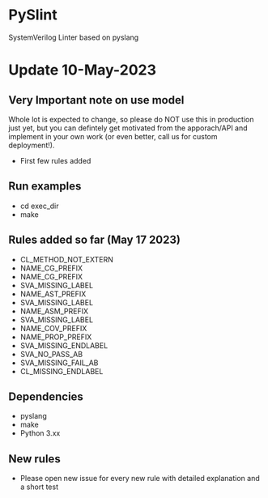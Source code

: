 # PySlint
SystemVerilog Linter based on pyslang

# Update 10-May-2023

## Very Important note on use model
Whole lot is expected to change, so please do NOT use this in production just yet, but you can defintely get motivated from the apporach/API and implement in your own work (or even better, call us for custom deployment!).

* First few rules added

## Run examples
* cd exec_dir
* make

## Rules added so far (May 17 2023)
* CL_METHOD_NOT_EXTERN
* NAME_CG_PREFIX
* NAME_CG_PREFIX
* SVA_MISSING_LABEL
* NAME_AST_PREFIX
* SVA_MISSING_LABEL
* NAME_ASM_PREFIX
* SVA_MISSING_LABEL
* NAME_COV_PREFIX
* NAME_PROP_PREFIX
* SVA_MISSING_ENDLABEL
* SVA_NO_PASS_AB
* SVA_MISSING_FAIL_AB
* CL_MISSING_ENDLABEL

## Dependencies
* pyslang
* make
* Python 3.xx

## New rules
* Please open new issue for every new rule with detailed explanation and a short test

